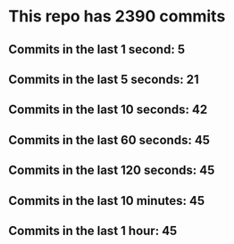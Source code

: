 # This repo has 2390 commits

## Commits in the last 1 second: 5
## Commits in the last 5 seconds: 21
## Commits in the last 10 seconds: 42
## Commits in the last 60 seconds: 45
## Commits in the last 120 seconds: 45
## Commits in the last 10 minutes: 45
## Commits in the last 1 hour: 45
